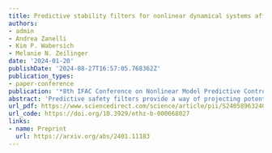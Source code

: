 ```yaml
---
title: Predictive stability filters for nonlinear dynamical systems affected by disturbances
authors:
- admin
- Andrea Zanelli
- Kim P. Wabersich
- Melanie N. Zeilinger
date: '2024-01-20'
publishDate: '2024-08-27T16:57:05.768362Z'
publication_types:
- paper-conference
publication: '*8th IFAC Conference on Nonlinear Model Predictive Control*'
abstract: 'Predictive safety filters provide a way of projecting potentially unsafe inputs, proposed, e.g. by a human or learning-based controller, onto the set of inputs that guarantee recursive state and input constraint satisfaction by leveraging model predictive control techniques. In this paper, we extend this framework such that in addition, robust asymptotic stability of the closed-loop system can be guaranteed by enforcing a decrease of an implicit Lyapunov function which is constructed using a predicted system trajectory. Differently from previous results, we show robust asymptotic stability with respect to a predefined disturbance set on an extended state consisting of the system state and a warmstart input sequence. The proposed strategy is applied to an automotive lane keeping example in simulation.'
url_pdf: https://www.sciencedirect.com/science/article/pii/S2405896324014101
url_code: https://doi.org/10.3929/ethz-b-000668027
links:
- name: Preprint
  url: https://arxiv.org/abs/2401.11183
---
```

